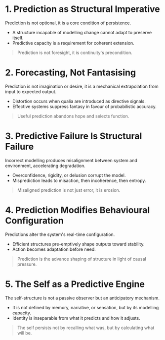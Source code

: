 # 1. Prediction as Structural Imperative
Prediction is not optional, it is a core condition of persistence.
- A structure incapable of modelling change cannot adapt to preserve itself.
- Predictive capacity is a requirement for coherent extension.
> Prediction is not foresight, it is continuity's precondition.
# 2. Forecasting, Not Fantasising
Prediction is not imagination or desire, it is a mechanical extrapolation from input to expected output.
- Distortion occurs when qualia are introduced as directive signals.
- Effective systems suppress fantasy in favour of probabilistic accuracy.
> Useful prediction abandons hope and selects function.
# 3. Predictive Failure Is Structural Failure
Incorrect modelling produces misalignment between system and environment, accelerating degradation.
- Overconfidence, rigidity, or delusion corrupt the model.
- Misprediction leads to misaction, then incoherence, then entropy.
> Misaligned prediction is not just error, it is erosion.
# 4. Prediction Modifies Behavioural Configuration
Predictions alter the system's real-time configuration.
- Efficient structures pre-emptively shape outputs toward stability.
- Action becomes adaptation before need.
> Prediction is the advance shaping of structure in light of causal pressure.
# 5. The Self as a Predictive Engine
The self-structure is not a passive observer but an anticipatory mechanism.
- It is not defined by memory, narrative, or sensation, but by its modelling capacity.
- Identity is inseparable from what it predicts and how it adjusts.
> The self persists not by recalling what was, but by calculating what will be.
